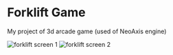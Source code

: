 ﻿# Forklift Game

My project of 3d arcade game (used of NeoAxis engine)

![forklift screen 1](https://doc-0s-0k-docs.googleusercontent.com/docs/securesc/rcm57aa88usichfbjqv68k26iecj1do2/jljm73eqipq0t1e1pkkfg0m0lq191gsl/1548331200000/17461144947858119776/17461144947858119776/1TUEbo9US3I7lC2362faxRwnEihjrZto5) ![forklift screen 2](https://drive.google.com/uc?id=1sl3d6a2zjNZUz052OJMWKYyUeN1EY9E8)
